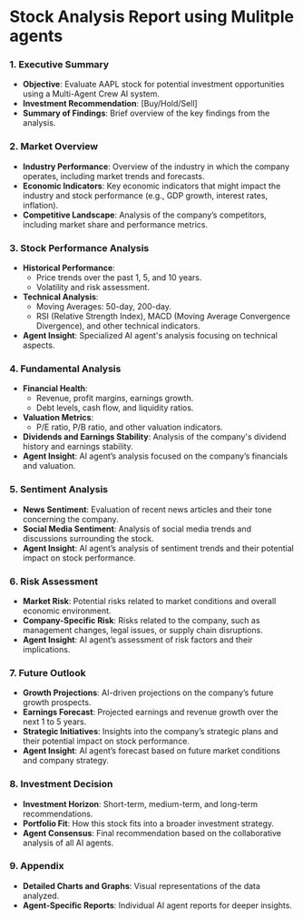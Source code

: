 # Stock Analysis Report using Mulitple agents

### 1. **Executive Summary**
   - **Objective**: Evaluate AAPL stock for potential investment opportunities using a Multi-Agent Crew AI system.
   - **Investment Recommendation**: [Buy/Hold/Sell]
   - **Summary of Findings**: Brief overview of the key findings from the analysis.

### 2. **Market Overview**
   - **Industry Performance**: Overview of the industry in which the company operates, including market trends and forecasts.
   - **Economic Indicators**: Key economic indicators that might impact the industry and stock performance (e.g., GDP growth, interest rates, inflation).
   - **Competitive Landscape**: Analysis of the company’s competitors, including market share and performance metrics.

### 3. **Stock Performance Analysis**
   - **Historical Performance**: 
     - Price trends over the past 1, 5, and 10 years.
     - Volatility and risk assessment.
   - **Technical Analysis**:
     - Moving Averages: 50-day, 200-day.
     - RSI (Relative Strength Index), MACD (Moving Average Convergence Divergence), and other technical indicators.
   - **Agent Insight**: Specialized AI agent's analysis focusing on technical aspects.

### 4. **Fundamental Analysis**
   - **Financial Health**: 
     - Revenue, profit margins, earnings growth.
     - Debt levels, cash flow, and liquidity ratios.
   - **Valuation Metrics**:
     - P/E ratio, P/B ratio, and other valuation indicators.
   - **Dividends and Earnings Stability**: Analysis of the company's dividend history and earnings stability.
   - **Agent Insight**: AI agent’s analysis focused on the company’s financials and valuation.

### 5. **Sentiment Analysis**
   - **News Sentiment**: Evaluation of recent news articles and their tone concerning the company.
   - **Social Media Sentiment**: Analysis of social media trends and discussions surrounding the stock.
   - **Agent Insight**: AI agent’s analysis of sentiment trends and their potential impact on stock performance.

### 6. **Risk Assessment**
   - **Market Risk**: Potential risks related to market conditions and overall economic environment.
   - **Company-Specific Risk**: Risks related to the company, such as management changes, legal issues, or supply chain disruptions.
   - **Agent Insight**: AI agent’s assessment of risk factors and their implications.

### 7. **Future Outlook**
   - **Growth Projections**: AI-driven projections on the company’s future growth prospects.
   - **Earnings Forecast**: Projected earnings and revenue growth over the next 1 to 5 years.
   - **Strategic Initiatives**: Insights into the company’s strategic plans and their potential impact on stock performance.
   - **Agent Insight**: AI agent’s forecast based on future market conditions and company strategy.

### 8. **Investment Decision**
   - **Investment Horizon**: Short-term, medium-term, and long-term recommendations.
   - **Portfolio Fit**: How this stock fits into a broader investment strategy.
   - **Agent Consensus**: Final recommendation based on the collaborative analysis of all AI agents.

### 9. **Appendix**
   - **Detailed Charts and Graphs**: Visual representations of the data analyzed.
   - **Agent-Specific Reports**: Individual AI agent reports for deeper insights.
